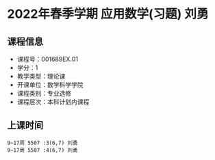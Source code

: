 # 2022年春季学期 应用数学(习题) 刘勇






## 课程信息

- 课程号：001689EX.01
- 学分：1
- 教学类型：理论课
- 开课单位：数学科学学院
- 课程类别：专业选修
- 课程层次：本科计划内课程

## 上课时间

```
9~17周 5507 :3(6,7) 刘勇
9~17周 5507 :4(6,7) 刘勇
```

